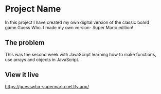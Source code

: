 # Project Name 

In this project I have created my own digital version of the classic board game Guess Who. 
I made my own version- Super Mario edition! 

## The problem

This was the second week with JavaScript learning how to make functions, use arrays and objects in JavaScript.

## View it live

https://guesswho-supermario.netlify.app/

